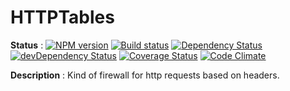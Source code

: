 # HTTPTables

**Status** :
[![NPM version](https://badge.fury.io/js/httptables.png)](https://npmjs.org/package/httptables) [![Build status](https://secure.travis-ci.org/SimpliField/httptables.png)](https://travis-ci.org/SimpliField/httptables) [![Dependency Status](https://david-dm.org/SimpliField/httptables.png)](https://david-dm.org/SimpliField/httptables) [![devDependency Status](https://david-dm.org/SimpliField/httptables/dev-status.png)](https://david-dm.org/SimpliField/httptables#info=devDependencies) [![Coverage Status](https://coveralls.io/repos/SimpliField/httptables/badge.png?branch=master)](https://coveralls.io/r/SimpliField/httptables?branch=master) [![Code Climate](https://codeclimate.com/github/SimpliField/httptables.png)](https://codeclimate.com/github/SimpliField/httptables)

**Description** :
Kind of firewall for http requests based on headers.